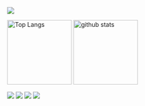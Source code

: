 <img src ="https://img.shields.io/badge/Python-3776AB?style=for-the-badge&logo=python&logoColor=white">

<p align="left"> 
  <img alt="Top Langs" height="150px" src="https://github-readme-stats.vercel.app/api/top-langs/?username=Yeahmano&layout=compact&show_icons=true&theme=onedark" />
  <img alt="github stats" height="150px" src="https://github-readme-stats.vercel.app/api?username=Yeahmano&theme=onedark&show_icons=ture" />
</p>
<img src ="https://github-profile-summary-cards.vercel.app/api/cards/profile-details?username=Yeahmano">
<img src ="https://github-readme-activity-graph.cyclic.app/graph?username=Yeahmano">
<img src ="https://github-readme-stats-git-masterrstaa-rickstaa.vercel.app/api?username=Yeahmano&theme=dark" >
<img src ="https://github-profile-trophy.vercel.app/?username=Yeahmano&theme=dark">
<!--
**Yeahmano/Yeahmano** is a ✨ _special_ ✨ repository because its `README.md` (this file) appears on your GitHub profile.

Here are some ideas to get you started:

- 🔭 I’m currently working on ...
- 🌱 I’m currently learning ...
- 👯 I’m looking to collaborate on ...
- 🤔 I’m looking for help with ...
- 💬 Ask me about ...
- 📫 How to reach me: ...
- 😄 Pronouns: ...
- ⚡ Fun fact: ...
-->
